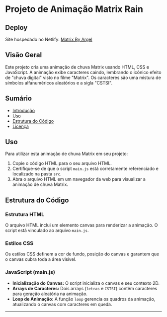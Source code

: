 # Projeto de Animação Matrix Rain

## Deploy

Site hospedado no Netlify: [Matrix By Argel](https://matrix-by-argelhr.netlify.app/)

## Visão Geral

Este projeto cria uma animação de chuva Matrix usando HTML, CSS e JavaScript. A animação exibe caracteres caindo, lembrando o icônico efeito de "chuva digital" visto no filme "Matrix". Os caracteres são uma mistura de símbolos alfanuméricos aleatórios e a sigla "CSTSI".

## Sumário

- [Introdução](#projeto-de-animação-matrix-rain)
- [Uso](#uso)
- [Estrutura do Código](#estrutura-do-código)
- [Licença](#licença)

## Uso

Para utilizar esta animação de chuva Matrix em seu projeto:

1. Copie o código HTML para o seu arquivo HTML.
2. Certifique-se de que o script `main.js` está corretamente referenciado e localizado na pasta `src`.
3. Abra o arquivo HTML em um navegador da web para visualizar a animação de chuva Matrix.

## Estrutura do Código

### Estrutura HTML

O arquivo HTML inclui um elemento canvas para renderizar a animação. O script está vinculado ao arquivo `main.js`.

### Estilos CSS

Os estilos CSS definem a cor de fundo, posição do canvas e garantem que o canvas cubra toda a área visível.

### JavaScript (main.js)

- **Inicialização do Canvas:** O script inicializa o canvas e seu contexto 2D.
- **Arrays de Caracteres:** Dois arrays (`letras` e `CSTSI`) contêm caracteres para geração aleatória na animação.
- **Loop de Animação:** A função `loop` gerencia os quadros da animação, atualizando o canvas com caracteres em queda.


---
